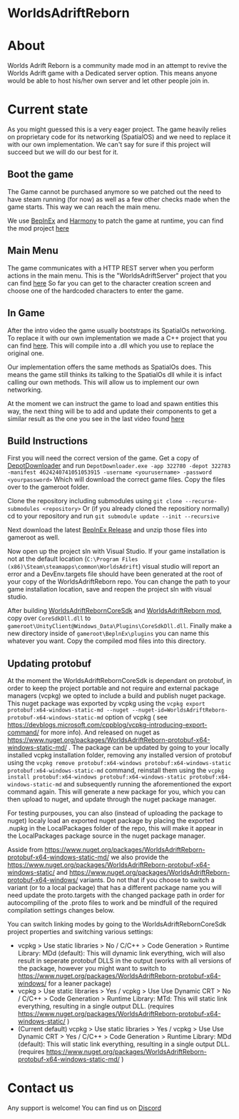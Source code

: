 # WorldsAdriftReborn

# About
Worlds Adrift Reborn is a community made mod in an attempt to revive the Worlds Adrift game with a Dedicated server option.
This means anyone would be able to host his/her own server and let other people join in.

# Current state
As you might guessed this is a very eager project. The game heavily relies on proprietary code for its networking (SpatialOS) and we need to replace it with our own implementation.
We can't say for sure if this project will succeed but we will do our best for it.

## Boot the game
The Game cannot be purchased anymore so we patched out the need to have steam running (for now) as well as a few other checks made when the game starts.
This way we can reach the main menu.

We use [BepInEx](https://github.com/BepInEx/BepInEx) and [Harmony](https://github.com/pardeike/Harmony) to patch the game at runtime, you can find the mod project [here](https://github.com/sp00ktober/WorldsAdriftReborn/tree/main/WorldsAdriftReborn)

## Main Menu
The game communicates with a HTTP REST server when you perform actions in the main menu. This is the "WorldsAdriftServer" project that you can find [here](https://github.com/sp00ktober/WorldsAdriftReborn/tree/main/WorldsAdriftServer)
So far you can get to the character creation screen and choose one of the hardcoded characters to enter the game.

## In Game
After the intro video the game usually bootstraps its SpatialOs networking. To replace it with our own implementation we made a C++ project that you can find [here](https://github.com/sp00ktober/WorldsAdriftReborn/tree/main/WorldsAdriftRebornCoreSdk).
This will compile into a .dll which you use to replace the original one.

Our implementation offers the same methods as SpatialOs does. This means the game still thinks its talking to the SpatialOs dll while it is infact calling our own methods. This will allow us to implement our own networking.

At the moment we can instruct the game to load and spawn entities this way, the next thing will be to add and update their components to get a similar result as the one you see in the last video found [here](https://www.youtube.com/watch?v=IWKu2Olw0rc)

## Build Instructions
First you will need the correct version of the game. Get a copy of [DepotDownloader](https://github.com/SteamRE/DepotDownloader) and run `DepotDownloader.exe -app 322780 -depot 322783 -manifest 4624240741051053915 -username <yourusername> -password <yourpassword>`
Which will download the correct game files. Copy the files over to the gameroot folder.

Clone the repository including submodules using `git clone --recurse-submodules <repository>`
Or (if you already cloned the repositiory normally) cd to your repository and run `git submodule update --init --recursive`

Next download the latest [BepInEx Release](https://github.com/BepInEx/BepInEx/releases) and unzip those files into gameroot as well.

Now open up the project sln with Visual Studio.
If your game installation is not at the default location (`C:\Program Files (x86)\Steam\steamapps\common\WorldsAdrift`) visual studio will report an error and a DevEnv.targets file should have been generated at the root of your copy of the WorldsAdriftReborn repo. 
You can change the path to your game installation location, save and reopen the project sln with visual studio.

After building [WorldsAdriftRebornCoreSdk](https://github.com/sp00ktober/WorldsAdriftReborn/tree/main/WorldsAdriftRebornCoreSdk) and [WorldsAdriftReborn mod](https://github.com/sp00ktober/WorldsAdriftReborn/tree/main/WorldsAdriftReborn), copy over `CoreSdkDll.dll` to `gameroot\UnityClient@Windows_Data\Plugins\CoreSdkDll.dll`. Finally make a new directory inside of `gameroot\BeplnEx\plugins` you can name this whatever you want.
Copy the compiled mod files into this directory.

## Updating protobuf
At the moment the WorldsAdriftRebornCoreSdk is dependant on protobuf, in order to keep the project portable and not require and external package managers (vcpkg) we opted to include a build and publish nuget package.
This nuget package was exported by vcpkg using the `vcpkg export protobuf:x64-windows-static-md --nuget --nuget-id=WorldsAdriftReborn-protobuf-x64-windows-static-md` option of vcpkg ( see https://devblogs.microsoft.com/cppblog/vcpkg-introducing-export-command/ for more info).
And released on nuget as https://www.nuget.org/packages/WorldsAdriftReborn-protobuf-x64-windows-static-md/ .
The package can be updated by going to your locally installed vcpkg installation folder, removing any installed version of protobuf using the `vcpkg remove protobuf:x64-windows protobuf:x64-windows-static protobuf:x64-windows-static-md` command,
reinstall them using the `vcpkg install protobuf:x64-windows protobuf:x64-windows-static protobuf:x64-windows-static-md` and subsequently running the aforementioned the export command again.
This will generate a new package for you, which you can then upload to nuget, and update through the nuget package manager.

For testing purpouses, you can also (instead of uploading the package to nuget) localy load an exported nuget package by placing the exported .nupkg in the LocalPackages folder of the repo, 
this will make it appear in the LocalPackages package source in the nuget package manager.

Asside from https://www.nuget.org/packages/WorldsAdriftReborn-protobuf-x64-windows-static-md/ we also provide the https://www.nuget.org/packages/WorldsAdriftReborn-protobuf-x64-windows-static/ and https://www.nuget.org/packages/WorldsAdriftReborn-protobuf-x64-windows/ variants.
Do not that if you choose to switch a variant (or to a local package) that has a different package name you will need update the proto.targets with the changed package path in order for autocompiling of the .proto files to work and be mindfull of the required compilation settings changes below.

You can switch linking modes by going to the WorldsAdriftRebornCoreSdk project properties and switching various settings:
- vcpkg > Use static libraries > No / C/C++ > Code Generation > Runtime Library: MDd (default): This will dynamic link everything, wich will also result in seperate protobuf DLLS in the output (works with all versions of the package, however you might want to switch to https://www.nuget.org/packages/WorldsAdriftReborn-protobuf-x64-windows/ for a leaner package)
- vcpkg > Use static libraries > Yes / vcpkg > Use Use Dynamic CRT > No / C/C++ > Code Generation > Runtime Library: MTd: This will static link everything, resulting in a single output DLL. (requires https://www.nuget.org/packages/WorldsAdriftReborn-protobuf-x64-windows-static/ )
- (Current default) vcpkg > Use static libraries > Yes / vcpkg > Use Use Dynamic CRT > Yes / C/C++ > Code Generation > Runtime Library: MDd (default): This will static link everything, resulting in a single output DLL. (requires https://www.nuget.org/packages/WorldsAdriftReborn-protobuf-x64-windows-static-md/ )

# Contact us
Any support is welcome! You can find us on [Discord](https://discord.gg/pSrfna7NDx)
